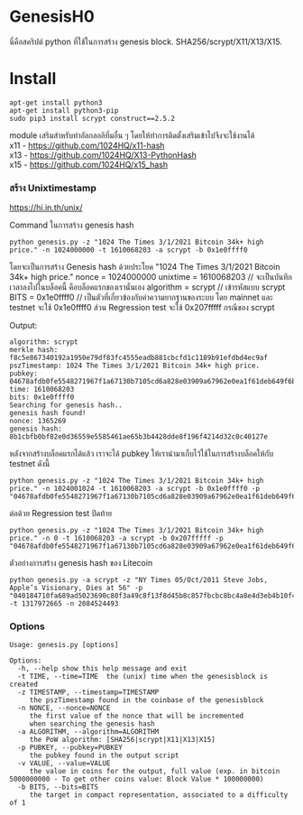 # GenesisH0
นี่คือสคริปต์ python ที่ใช้ในการสร้าง genesis block. SHA256/scrypt/X11/X13/X15.

# Install
    apt-get install python3
    apt-get install python3-pip
    sudo pip3 install scrypt construct==2.5.2


module เสริมสำหรับทำอัลกลอลิทึ่มอื่น ๆ โดยให้ทำการติดตั้งเสริมเข้าไปจึงจะใช้งานได้<br>
x11 - https://github.com/1024HQ/x11-hash<br>
x13 - https://github.com/1024HQ/X13-PythonHash<br>
x15 - https://github.com/1024HQ/x15_hash<br>
    
### สร้าง Unixtimestamp
https://hi.in.th/unix/

Command ในการสร้าง genesis hash

    python genesis.py -z "1024 The Times 3/1/2021 Bitcoin 34k+ high price." -n 1024000000 -t 1610068203 -a scrypt -b 0x1e0ffff0

โดยจะเป็นการสร้าง Genesis hash ด้วยประโยค "1024 The Times 3/1/2021 Bitcoin 34k+ high price."
nonce = 1024000000
unixtime = 1610068203 // จะเป็นบันทึกเวลาลงไปในบล็อคนี้ คือบล็อคแรกของเรานั่นเอง
algorithm = scrypt // เข้ารหัสแบบ scrypt
BITS = 0x1e0ffff0 // เป็นตัวที่เกี่ยวข้องกับค่าความยากฐานของระบบ โดย mainnet และ testnet จะใช้ 0x1e0ffff0 ส่วน Regression test จะใช้ 0x207fffff กรณีของ scrypt

Output:

    algorithm: scrypt
    merkle hash: f8c5e867340192a1950e79df83fc4555eadb881cbcfd1c1189b91efdbd4ec9af
    pszTimestamp: 1024 The Times 3/1/2021 Bitcoin 34k+ high price.
    pubkey: 04678afdb0fe5548271967f1a67130b7105cd6a828e03909a67962e0ea1f61deb649f6bc3f4cef38c4f35504e51ec112de5c384df7ba0b8d578a4c702b6bf11d5f
    time: 1610068203
    bits: 0x1e0ffff0
    Searching for genesis hash..
    genesis hash found!
    nonce: 1365269
    genesis hash: 8b1cbfb0bf82e0d36559e5585461ae65b3b4428dde8f196f4214d32c0c40127e

หลังจากสร้างบล็อคแรกได้แล้ว เราจะได้ pubkey ให้เรานำมาเก็บไว้ใช้ในการสร้างบล็อคให้กับ testnet ดังนี้

    python genesis.py -z "1024 The Times 3/1/2021 Bitcoin 34k+ high price." -n 1024001024 -t 1610068203 -a scrypt -b 0x1e0ffff0 -p "04678afdb0fe5548271967f1a67130b7105cd6a828e03909a67962e0ea1f61deb649f6bc3f4cef38c4f35504e51ec112de5c384df7ba0b8d578a4c702b6bf11d5f"
    
ต่อด้วย Regression test ปิดท้าย

    python genesis.py -z "1024 The Times 3/1/2021 Bitcoin 34k+ high price." -n 0 -t 1610068203 -a scrypt -b 0x207fffff -p "04678afdb0fe5548271967f1a67130b7105cd6a828e03909a67962e0ea1f61deb649f6bc3f4cef38c4f35504e51ec112de5c384df7ba0b8d578a4c702b6bf11d5f"

ตัวอย่างการสร้าง genesis hash ของ Litecoin

    python genesis.py -a scrypt -z "NY Times 05/Oct/2011 Steve Jobs, Apple’s Visionary, Dies at 56" -p "040184710fa689ad5023690c80f3a49c8f13f8d45b8c857fbcbc8bc4a8e4d3eb4b10f4d4604fa08dce601aaf0f470216fe1b51850b4acf21b179c45070ac7b03a9" -t 1317972665 -n 2084524493
    
    

### Options
    Usage: genesis.py [options]
    
    Options:
      -h, --help show this help message and exit
      -t TIME, --time=TIME  the (unix) time when the genesisblock is created
      -z TIMESTAMP, --timestamp=TIMESTAMP
         the pszTimestamp found in the coinbase of the genesisblock
      -n NONCE, --nonce=NONCE
         the first value of the nonce that will be incremented
         when searching the genesis hash
      -a ALGORITHM, --algorithm=ALGORITHM
         the PoW algorithm: [SHA256|scrypt|X11|X13|X15]
      -p PUBKEY, --pubkey=PUBKEY
         the pubkey found in the output script
      -v VALUE, --value=VALUE
         the value in coins for the output, full value (exp. in bitcoin 5000000000 - To get other coins value: Block Value * 100000000)
      -b BITS, --bits=BITS
         the target in compact representation, associated to a difficulty of 1

